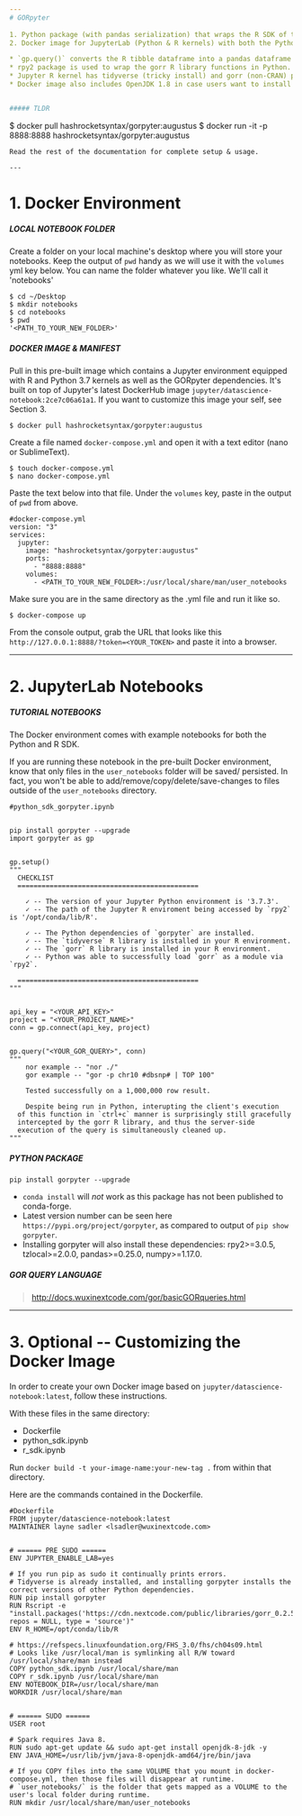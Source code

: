 ```yaml
---
# GORpyter
 
1. Python package (with pandas serialization) that wraps the R SDK of the GOR Query API.
2. Docker image for JupyterLab (Python & R kernels) with both the Python & R SDK dependencies installed.

* `gp.query()` converts the R tibble dataframe into a pandas dataframe on the fly.
* rpy2 package is used to wrap the gorr R library functions in Python.
* Jupyter R kernel has tidyverse (tricky install) and gorr (non-CRAN) packages installed.
* Docker image also includes OpenJDK 1.8 in case users want to install Spark.


##### TLDR 
```
$ docker pull hashrocketsyntax/gorpyter:augustus
$ docker run -it -p 8888:8888 hashrocketsyntax/gorpyter:augustus
```
Read the rest of the documentation for complete setup & usage.

---
```


# 1. Docker Environment
##### LOCAL NOTEBOOK FOLDER
Create a folder on your local machine's desktop where you will store your notebooks. Keep the output of `pwd` handy as we will use it with the `volumes` yml key below. You can name the folder whatever you like. We'll call it 'notebooks'
```
$ cd ~/Desktop
$ mkdir notebooks
$ cd notebooks
$ pwd
'<PATH_TO_YOUR_NEW_FOLDER>'
```

##### DOCKER IMAGE & MANIFEST
Pull in this pre-built image which contains a Jupyter environment equipped with R and Python 3.7 kernels as well as the GORpyter dependencies. It's built on top of Jupyter's latest DockerHub image `jupyter/datascience-notebook:2ce7c06a61a1`. If you want to customize this image your self, see Section 3.
```
$ docker pull hashrocketsyntax/gorpyter:augustus
```
Create a file named `docker-compose.yml` and open it with a text editor (nano or SublimeText). 
```
$ touch docker-compose.yml
$ nano docker-compose.yml
```
Paste the text below into that file. Under the `volumes` key, paste in the output of `pwd` from above.
```
#docker-compose.yml
version: "3"
services:
  jupyter:
    image: "hashrocketsyntax/gorpyter:augustus"
    ports:
      - "8888:8888"
    volumes:
      - <PATH_TO_YOUR_NEW_FOLDER>:/usr/local/share/man/user_notebooks
```
Make sure you are in the same directory as the .yml file and run it like so.
```
$ docker-compose up
```
From the console output, grab the URL that looks like this `http://127.0.0.1:8888/?token=<YOUR_TOKEN>` and paste it into a browser.

---

# 2. JupyterLab Notebooks
##### TUTORIAL NOTEBOOKS
The Docker environment comes with example notebooks for both the Python and R SDK.

If you are running these notebook in the pre-built Docker environment, know that only files in the `user_notebooks` folder will be saved/ persisted. In fact, you won't be able to add/remove/copy/delete/save-changes to files outside of the `user_notebooks` directory.

```
#python_sdk_gorpyter.ipynb


pip install gorpyter --upgrade
import gorpyter as gp


gp.setup()
"""
  CHECKLIST
  =============================================

	✓ -- The version of your Jupyter Python environment is '3.7.3'.
	✓ -- The path of the Jupyter R enviroment being accessed by `rpy2` is '/opt/conda/lib/R'.

	✓ -- The Python dependencies of `gorpyter` are installed.
	✓ -- The `tidyverse` R library is installed in your R environment.
	✓ -- The `gorr` R library is installed in your R environment.
	✓ -- Python was able to successfully load `gorr` as a module via `rpy2`.

  =============================================
"""


api_key = "<YOUR_API_KEY>"
project = "<YOUR_PROJECT_NAME>"
conn = gp.connect(api_key, project)


gp.query("<YOUR_GOR_QUERY>", conn)
"""
	nor example -- "nor ./"
	gor example -- "gor -p chr10 #dbsnp# | TOP 100"

	Tested successfully on a 1,000,000 row result.

	Despite being run in Python, interupting the client's execution 
  of this function in `ctrl+c` manner is surprisingly still gracefully 
  intercepted by the gorr R library, and thus the server-side 
  execution of the query is simultaneously cleaned up.
"""
```
##### PYTHON PACKAGE
```
pip install gorpyter --upgrade
```
* `conda install` will *not* work as this package has not been published to conda-forge.
* Latest version number can be seen here `https://pypi.org/project/gorpyter`, as compared to output of `pip show gorpyter`.
* Installing gorpyter will also install these dependencies: rpy2>=3.0.5, tzlocal>=2.0.0, pandas>=0.25.0, numpy>=1.17.0.

##### GOR QUERY LANGUAGE
> http://docs.wuxinextcode.com/gor/basicGORqueries.html

---

# 3. Optional -- Customizing the Docker Image
In order to create your own Docker image based on `jupyter/datascience-notebook:latest`, follow these instructions.

With these files in the same directory:
* Dockerfile
* python_sdk.ipynb
* r_sdk.ipynb

Run `docker build -t your-image-name:your-new-tag .` from within that directory.

Here are the commands contained in the Dockerfile.
```
#Dockerfile
FROM jupyter/datascience-notebook:latest
MAINTAINER layne sadler <lsadler@wuxinextcode.com>


# ====== PRE SUDO ======
ENV JUPYTER_ENABLE_LAB=yes

# If you run pip as sudo it continually prints errors.
# Tidyverse is already installed, and installing gorpyter installs the correct versions of other Python dependencies.
RUN pip install gorpyter
RUN Rscript -e "install.packages('https://cdn.nextcode.com/public/libraries/gorr_0.2.5.tar.gz', repos = NULL, type = 'source')"
ENV R_HOME=/opt/conda/lib/R

# https://refspecs.linuxfoundation.org/FHS_3.0/fhs/ch04s09.html
# Looks like /usr/local/man is symlinking all R/W toward /usr/local/share/man instead
COPY python_sdk.ipynb /usr/local/share/man
COPY r_sdk.ipynb /usr/local/share/man
ENV NOTEBOOK_DIR=/usr/local/share/man
WORKDIR /usr/local/share/man


# ====== SUDO ======
USER root

# Spark requires Java 8.
RUN sudo apt-get update && sudo apt-get install openjdk-8-jdk -y
ENV JAVA_HOME=/usr/lib/jvm/java-8-openjdk-amd64/jre/bin/java

# If you COPY files into the same VOLUME that you mount in docker-compose.yml, then those files will disappear at runtime.
# `user_notebooks/` is the folder that gets mapped as a VOLUME to the user's local folder during runtime.
RUN mkdir /usr/local/share/man/user_notebooks
```